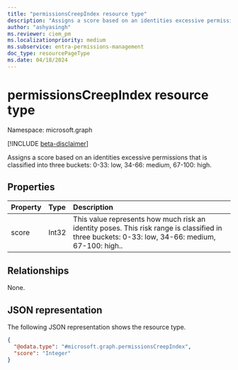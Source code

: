 ```yaml
---
title: "permissionsCreepIndex resource type"
description: "Assigns a score based on an identities excessive permissions that is classified into three buckets: 0-33: low, 34-66: medium, 67-100: high."
author: "ashyasingh"
ms.reviewer: ciem_pm
ms.localizationpriority: medium
ms.subservice: entra-permissions-management
doc_type: resourcePageType
ms.date: 04/18/2024
---
```


# permissionsCreepIndex resource type

Namespace: microsoft.graph

[!INCLUDE [beta-disclaimer](../../includes/beta-disclaimer.md)]

Assigns a score based on an identities excessive permissions that is classified into three buckets: 0-33: low, 34-66: medium, 67-100: high.

## Properties
|Property|Type|Description|
|:---|:---|:---|
|score|Int32|This value represents how much risk an identity poses. This risk range is classified in three buckets: 0-33: low, 34-66: medium, 67-100: high..|

## Relationships
None.

## JSON representation
The following JSON representation shows the resource type.
<!-- {
  "blockType": "resource",
  "@odata.type": "microsoft.graph.permissionsCreepIndex"
}
-->
``` json
{
  "@odata.type": "#microsoft.graph.permissionsCreepIndex",
  "score": "Integer"
}
```

